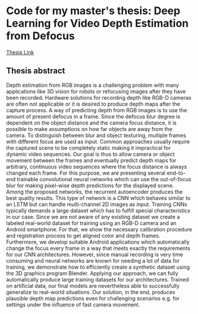 # Code for my master's thesis: Deep Learning for Video Depth Estimation from Defocus

[Thesis Link](thesis/main_compressed.pdf)

## Thesis abstract

Depth estimation from RGB images is a challenging problem with many applications like 3D vision for robots or refocusing images after they have been recorded. Hardware solutions for recording depth like RGB-D cameras are often not applicable or it is desired to produce depth maps after the capture process. A way of predicting depth from RGB images is to use the amount of present defocus in a frame. Since the defocus blur degree is dependent on the object distance and the camera focus distance, it is possible to make assumptions on how far objects are away from the camera. To distinguish between blur and object texturing, multiple frames with different focus are used as input. Common approaches usually require the captured scene to be completely static making it impractical for dynamic video sequences. Our goal is thus to allow camera or object movement between the frames and eventually predict depth maps for arbitrary, continuous video sequences where the focus distance is always changed each frame. For this purpose, we are presenting several end-to-end trainable convolutional neural networks which can use the out-of-focus blur for making pixel-wise depth predictions for the displayed scene. Among the proposed networks, the recurrent autoencoder produces the best quality results. This type of network is a CNN which behaves similar to an LSTM but can handle multi-channel 2D images as input. Training CNNs typically demands a large dataset which has to fulfill special characteristics in our case. Since we are not aware of any existing dataset we create a labeled real-world dataset for training using an RGB-D camera and an Android smartphone. For that, we show the necessary calibration procedure and registration process to get aligned color and depth frames. Furthermore, we develop suitable Android applications which automatically change the focus every frame in a way that meets exactly the requirements for our CNN architectures. However, since manual recording is very time consuming and neural networks are known for needing a lot of data for training, we demonstrate how to efficiently create a synthetic dataset using the 3D graphics program Blender. Applying our approach, we can fully automatically produce large training datasets for our architectures. Trained on artificial data, our final models are nevertheless able to successfully generalize to real-world situations. Our solution, in the end, produces plausible depth map predictions even for challenging scenarios e.g. for settings under the influence of fast camera movement.
